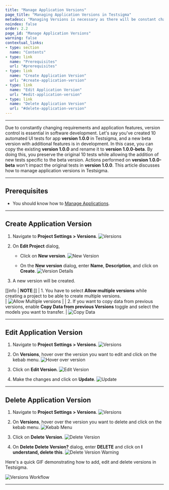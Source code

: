 ```yaml
---
title: "Manage Application Versions"
page_title: "Managing Application Versions in Testsigma"
metadesc: "Managing Versions is necessary as there will be constant change in application features. This article discusses managing application versions within Testsigma projects"
noindex: false
order: 2.2
page_id: "Manage Application Versions"
warning: false
contextual_links:
- type: section
  name: "Contents"
- type: link
  name: "Prerequisites"
  url: "#prerequisites"
- type: link
  name: "Create Application Version"
  url: "#create-application-version"
- type: link
  name: "Edit Application Version"
  url: "#edit-application-version"
- type: link
  name: "Delete Application Version"
  url: "#delete-application-version"
---
```


---


Due to constantly changing requirements and application features, version control is essential in software development. Let's say you've created 10 automated UI tests for app **version 1.0.0** in Testsigma, and a new beta version with additional features is in development. In this case, you can copy the existing **version 1.0.0** and rename it to **version 1.0.0-beta**. By doing this, you preserve the original 10 tests while allowing the addition of new tests specific to the beta version. Actions performed on **version 1.0.0-beta** won't impact the original tests in **version 1.0.0**. This article discusses how to manage application versions in Testsigma. 


---

## **Prerequisites**
- You should know how to [Manage Applications](https://testsigma.com/docs/projects/applications/).


---

## **Create Application Version**

1. Navigate to **Project Settings > Versions**.
![Versions](https://s3.amazonaws.com/static-docs.testsigma.com/new_images/projects/applications/navvers.png)

2. On **Edit Project** dialog, 
     - Click on **New version**.
     ![New Version](https://s3.amazonaws.com/static-docs.testsigma.com/new_images/projects/applications/vconv.png) 

     - On the **New version** dialog, enter **Name**, **Description**, and click on **Create**. 
     ![Version Details](https://s3.amazonaws.com/static-docs.testsigma.com/new_images/projects/applications/vdetailsa.png)


3. A new version will be created. 


[[info | **NOTE**:]]
| 1. You have to select **Allow multiple versions** while creating a project to be able to create multiple versions.  
| ![Allow Multiple versions](https://s3.amazonaws.com/static-docs.testsigma.com/new_images/projects/applications/veramversions.png)
|
| 2. If you want to copy data from previous versions, enable **Copy Data from previous Versions** toggle and select the models you want to transfer. 
| ![Copy Data](https://s3.amazonaws.com/static-docs.testsigma.com/new_images/projects/applications/vsmodules.png)

---

## **Edit Application Version**

1. Navigate to **Project Settings > Versions**.
![Versions](https://s3.amazonaws.com/static-docs.testsigma.com/new_images/projects/applications/vallversions.png)


2. On **Versions**, hover over the version you want to edit and click on the kebab menu. 
![Hover over version](https://s3.amazonaws.com/static-docs.testsigma.com/new_images/projects/applications/vhovacokm.png)


3. Click on **Edit Version**. 
![Edit Version](https://s3.amazonaws.com/static-docs.testsigma.com/new_images/projects/applications/veditvers.png)

4. Make the changes and click on **Update**.
![Update](https://s3.amazonaws.com/static-docs.testsigma.com/new_images/projects/applications/verupdate.png)


---


## **Delete Application Version**

1. Navigate to **Project Settings > Versions**.
![Versions](https://s3.amazonaws.com/static-docs.testsigma.com/new_images/projects/applications/vallversions.png)

2. On **Versions**, hover over the version you want to delete and click on the kebab menu.
![Kebab Menu](https://s3.amazonaws.com/static-docs.testsigma.com/new_images/projects/applications/verdelete.png)

3. Click on **Delete Version**. 
![Delete Version](https://s3.amazonaws.com/static-docs.testsigma.com/new_images/projects/applications/verdeclick.png)


4. On **Delete Delete Version?** dialog, enter **DELETE** and click on **I understand, delete this**.
![Delete Version Warning](https://s3.amazonaws.com/static-docs.testsigma.com/new_images/projects/applications/verdelwarning.png)


Here's a quick GIF demonstrating how to add, edit and delete versions in Testsigma. 

![Versions Workflow](https://s3.amazonaws.com/static-docs.testsigma.com/new_images/projects/applications/VersionsWF.gif)


---